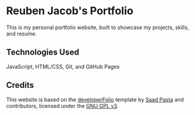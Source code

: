 # Reuben Jacob's Portfolio

This is my personal portfolio website, built to showcase my projects, skills, and resume.

## Technologies Used
JavaScript, HTML/CSS, Git, and GitHub Pages

## Credits
This website is based on the [developerFolio](https://github.com/saadpasta/developerFolio) template by [Saad Pasta](https://github.com/saadpasta) and contributors, licensed under the [GNU GPL v3](https://www.gnu.org/licenses/gpl-3.0.en.html).
